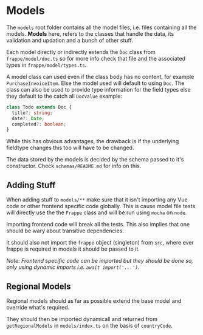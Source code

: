 # Models

The `models` root folder contains all the model files, i.e. files containing all
the models. **Models** here, refers to the classes that handle the data, its
validation and updation and a bunch of other stuff.

Each model directly or indirectly extends the `Doc` class from
`frappe/model/doc.ts` so for more info check that file and the associated types
in `frappe/model/types.ts`.

A model class can used even if the class body has no content, for example
`PurchaseInvoiceItem`. Else the model used will default to using `Doc`. The
class can also be used to provide type information for the field types else they
default to the catch all `DocValue` example:

```typescript
class Todo extends Doc {
  title?: string;
  date?: Date;
  completed?: boolean;
}
```

While this has obvious advantages, the drawback is if the underlying fieldtype
changes this too will have to be changed.

The data stored by the models is decided by the schema passed to it's
constructor. Check `schemas/README.md` for info on this.

## Adding Stuff

When adding stuff to `models/**` make sure that it isn't importing any Vue code
or other frontend specific code globally. This is cause model file tests will
directly use the the `Frappe` class and will be run using `mocha` on `node`.

Importing frontend code will break all the tests. This also implies that one
should be wary about transitive dependencies.

It should also not import the `frappe` object (singleton) from `src`, where ever
frappe is required in models it should be passed to it.

_Note: Frontend specific code can be imported but they should be done so, only
using dynamic imports i.e. `await import('...')`._

## Regional Models

Regional models should as far as possible extend the base model and override
what's required.

They should then be imported dynamicall and returned from `getRegionalModels` in
`models/index.ts` on the basis of `countryCode`.
